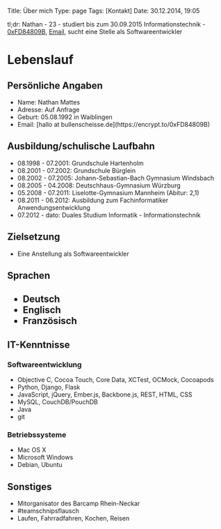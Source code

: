 Title: Über mich
Type: page
Tags: [Kontakt]
Date: 30.12.2014, 19:05

tl;dr: Nathan - 23 - studiert bis zum 30.09.2015 Informationstechnik - [0xFD84809B](http://pgp.mit.edu/pks/lookup?op=get&search=0x19FB630EFD84809B), [Email](https://encrypt.to/0xFD84809B), sucht eine Stelle als Softwareentwickler

<h1 class="cv">Lebenslauf</h1>
<h2 class="cv">Persönliche Angaben</h2>
  <ul>
    <li>Name: Nathan Mattes</li>
    <li>Adresse: Auf Anfrage</li>
    <li>Geburt: 05.08.1992 in Waiblingen</li>
    <li>Email: [hallo at bullenscheisse.de](https://encrypt.to/0xFD84809B)</li>
  </ul>
<h2 class="cv">Ausbildung/schulische Laufbahn</h2>
  <ul>
    <li>08.1998 - 07.2001: Grundschule Hartenholm</li>
    <li>08.2001 - 07.2002: Grundschule Bürglein</li>
    <li>08.2002 - 07.2005: Johann-Sebastian-Bach Gymnasium Windsbach</li>
    <li>08.2005 - 04.2008: Deutschhaus-Gymnasium Würzburg</li>
    <li>05.2008 - 07.2011: Liselotte-Gymnasium Mannheim (Abitur: 2,1)</li>
    <li>08.2011 - 06.2012: Ausbildung zum Fachinformatiker Anwendungsentwicklung</li>
    <li>07.2012 - dato: Duales Studium Informatik - Informationstechnik</li>
  </ul>
<h2 class="cv">Zielsetzung</h2>
  <ul>
    <li>Eine Anstellung als Softwareentwickler</li>
  </ul>
<h2 class="cv">Sprachen<h2>
  <ul>
    <li>Deutsch</li>
    <li>Englisch</li>
    <li>Französisch</li>
  </ul>
<h2 class="cv">IT-Kenntnisse</h2>
<h3 class="cv">Softwareentwicklung</h3>
  <ul>
    <li>Objective C, Cocoa Touch, Core Data, XCTest, OCMock, Cocoapods</li>
    <li>Python, Django, Flask</li>
    <li>JavaScript, jQuery, Ember.js, Backbone.js, REST, HTML, CSS</li>
    <li>MySQL, CouchDB/PouchDB</li>
    <li>Java</li>
    <li>git</li>
  </ul>
<h3 class="cv">Betriebssysteme</h3>
  <ul>
    <li>Mac OS X</li>
    <li>Microsoft Windows</li>
    <li>Debian, Ubuntu</li>
  </ul>
<h2 class="cv">Sonstiges</h2>
  <ul>
    <li>Mitorganisator des Barcamp Rhein-Neckar</li>
    <li>#teamschnipsflausch</li>
    <li>Laufen, Fahrradfahren, Kochen, Reisen</li>
  </ul>
